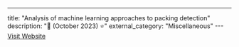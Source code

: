 ---
title: "Analysis of machine learning approaches to packing detection"
description: "📰  (October 2023)  ⭐"
external_category: "Miscellaneous"
---[Visit Website](https://www.sciencedirect.com/science/article/pii/S0167404823004467)

